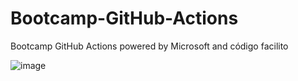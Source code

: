 # Bootcamp-GitHub-Actions
Bootcamp GitHub Actions powered by Microsoft and código facilito

![image](https://github.com/user-attachments/assets/b426ba16-5a27-4b13-98a0-876b6e162990)

